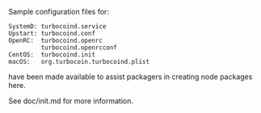 Sample configuration files for:
```
SystemD: turbocoind.service
Upstart: turbocoind.conf
OpenRC:  turbocoind.openrc
         turbocoind.openrcconf
CentOS:  turbocoind.init
macOS:   org.turbocoin.turbocoind.plist
```
have been made available to assist packagers in creating node packages here.

See doc/init.md for more information.
